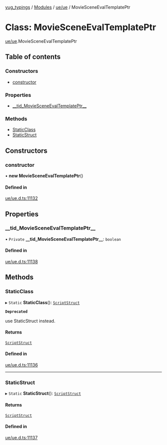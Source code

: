 [yug_typings](../README.md) / [Modules](../modules.md) / [ue/ue](../modules/ue_ue.md) / MovieSceneEvalTemplatePtr

# Class: MovieSceneEvalTemplatePtr

[ue/ue](../modules/ue_ue.md).MovieSceneEvalTemplatePtr

## Table of contents

### Constructors

- [constructor](ue_ue.MovieSceneEvalTemplatePtr.md#constructor)

### Properties

- [\_\_tid\_MovieSceneEvalTemplatePtr\_\_](ue_ue.MovieSceneEvalTemplatePtr.md#__tid_moviesceneevaltemplateptr__)

### Methods

- [StaticClass](ue_ue.MovieSceneEvalTemplatePtr.md#staticclass)
- [StaticStruct](ue_ue.MovieSceneEvalTemplatePtr.md#staticstruct)

## Constructors

### constructor

• **new MovieSceneEvalTemplatePtr**()

#### Defined in

[ue/ue.d.ts:11132](https://github.com/YugMetaverse/yug_typings/blob/b7d9b19/ue/ue.d.ts#L11132)

## Properties

### \_\_tid\_MovieSceneEvalTemplatePtr\_\_

• `Private` **\_\_tid\_MovieSceneEvalTemplatePtr\_\_**: `boolean`

#### Defined in

[ue/ue.d.ts:11138](https://github.com/YugMetaverse/yug_typings/blob/b7d9b19/ue/ue.d.ts#L11138)

## Methods

### StaticClass

▸ `Static` **StaticClass**(): [`ScriptStruct`](ue_ue.ScriptStruct.md)

**`Deprecated`**

use StaticStruct instead.

#### Returns

[`ScriptStruct`](ue_ue.ScriptStruct.md)

#### Defined in

[ue/ue.d.ts:11136](https://github.com/YugMetaverse/yug_typings/blob/b7d9b19/ue/ue.d.ts#L11136)

___

### StaticStruct

▸ `Static` **StaticStruct**(): [`ScriptStruct`](ue_ue.ScriptStruct.md)

#### Returns

[`ScriptStruct`](ue_ue.ScriptStruct.md)

#### Defined in

[ue/ue.d.ts:11137](https://github.com/YugMetaverse/yug_typings/blob/b7d9b19/ue/ue.d.ts#L11137)
